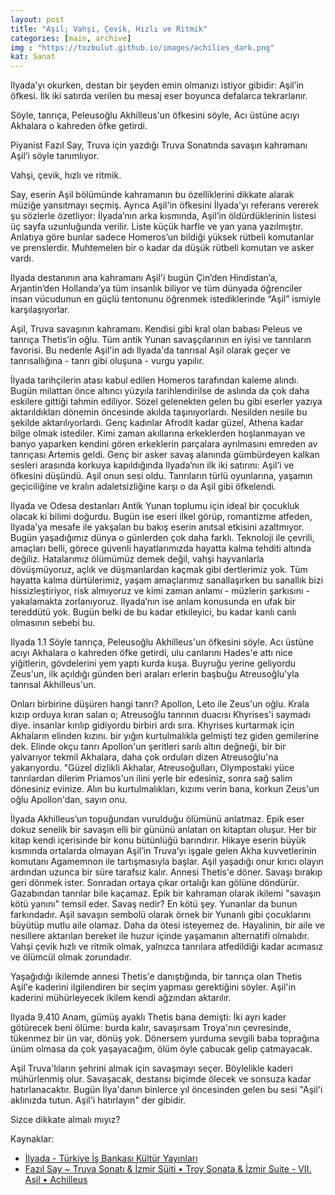 ```yaml
---
layout: post
title: "Aşil; Vahşi, Çevik, Hızlı ve Ritmik"
categories: [main, archive]
img : "https://tozbulut.github.io/images/achilies_dark.png"
kat: Sanat
---
```


Ilyada'yı okurken, destan bir şeyden emin olmanızı istiyor gibidir: Aşil’in öfkesi. İlk iki satırda verilen bu mesaj eser boyunca defalarca tekrarlanır.

<div class="cerceve">Söyle, tanrıça, Peleusoğlu Akhilleus'un öfkesini söyle,
Acı üstüne acıyı Akhalara o kahreden öfke getirdi.
</div>

Piyanist Fazıl Say, Truva için yazdığı Truva Sonatında savaşın kahramanı Aşil’i söyle tanımlıyor. 

Vahşi, çevik, hızlı ve ritmik.

Say, eserin Aşil bölümünde kahramanın bu özelliklerini dikkate alarak müziğe yansıtmayı seçmiş. Ayrıca Aşil'in öfkesini İlyada'yı referans vererek şu sözlerle özetliyor: İlyada’nın arka kısmında, Aşil’in öldürdüklerinin listesi üç sayfa uzunluğunda verilir. Liste küçük harfle ve yan yana yazılmıştır. Anlatıya göre bunlar sadece Homeros’un bildiği yüksek rütbeli komutanlar ve prenslerdir. Muhtemelen bir o kadar da düşük rütbeli komutan ve asker vardı. 

Ilyada destanının ana kahramanı Aşil'i bugün Çin’den Hindistan’a, Arjantin’den Hollanda’ya tüm insanlık biliyor 
ve tüm dünyada öğrenciler insan vücudunun en güçlü tentonunu öğrenmek istediklerinde “Aşil” ismiyle karşılaşıyorlar.

Aşil, Truva savaşının kahramanı. Kendisi gibi kral olan babası Peleus ve tanrıça Thetis’in oğlu. 
Tüm antik Yunan savaşçılarının en iyisi ve tanrıların favorisi. 
Bu nedenle Aşil'in adı Ilyada'da tanrısal Aşil olarak geçer ve tanrısallığına - tanrı gibi oluşuna - vurgu yapılır. 

İlyada tarihçilerin atası kabul edilen Homeros tarafından kaleme alındı. 
Bugün milattan önce altıncı yüzyıla tarihlendirilse de aslında da çok daha eskilere gittiği tahmin ediliyor. 
Sözel gelenekten gelen bu gibi eserler yazıya aktarıldıkları dönemin öncesinde akılda taşınıyorlardı. 
Nesilden nesile bu şekilde aktarılıyorlardı. 
Genç kadınlar Afrodit kadar güzel, Athena kadar bilge olmak istediler.
Kimi zaman akıllarına erkeklerden hoşlanmayan ve banyo yaparken kendini gören erkeklerin parçalara ayrılmasını emreden av tanrıçası Artemis geldi. 
Genç bir asker savaş alanında gümbürdeyen kalkan sesleri arasında korkuya kapıldığında Ilyada’nın ilk iki satırını: Aşil’i ve öfkesini düşündü. 
Aşil onun sesi oldu. Tanrıların türlü oyunlarına, yaşamın geçiciliğine ve kralın adaletsizliğine karşı o da Aşil gibi öfkelendi.

Ilyada ve Odesa destanları Antik Yunan toplumu için ideal bir çocukluk olacak ki bilimi doğurdu. 
Bugün ise eseri ilkel görüp, romantizme atfeden, Ilyada'ya mesafe ile yakşalan bu bakış eserin anıtsal etkisini azaltmıyor. 
Bugün yaşadığımız dünya o günlerden çok daha farklı. 
Teknoloji ile çevrili, amaçları belli, görece güvenli hayatlarımızda hayatta kalma tehditi altında değiliz. 
Hatalarımız ölümümüz demek değil, vahşi hayvanlarla dövüşmüyoruz, açlık ve düşmanlardan kaçmak gibi dertlerimiz yok.
Tüm hayatta kalma dürtülerimiz, yaşam amaçlarımız sanallaşırken bu sanallık bizi hissizleştiriyor, risk almıyoruz ve kimi zaman anlamı - müzlerin şarkısını - yakalamakta zorlanıyoruz. 
Ilyada’nın ise anlam konusunda en ufak bir tereddütü yok. 
Bugün belki de bu kadar etkileyici, bu kadar kanlı canlı olmasının sebebi bu.

<div class="cerceve">Ilyada 1.1
Söyle tanrıça, Peleusoğlu Akhilleus'un öfkesini söyle.
Acı üstüne acıyı Akhalara o kahreden öfke getirdi,
ulu canlarını Hades'e attı nice yiğitlerin,
gövdelerini yem yaptı kurda kuşa.
Buyruğu yerine geliyordu Zeus'un,
ilk açıldığı günden beri araları
erlerin başbuğu Atreusoğlu'yla tanrısal Akhilleus'un.

Onları birbirine düşüren hangi tanrı?
Apollon, Leto ile Zeus'un oğlu.
Krala kızıp orduya kıran salan o;
Atreusoğlu tanrının duacısı Khyrises'i saymadı diye.
insanlar kırılıp gidiyordu birbiri ardı sıra.
Khyrises kurtarmak için Akhaların elinden kızını.
bir yığın kurtulmalıkla gelmişti tez giden gemilerine dek.
Elinde okçu tanrı Apollon'un şeritleri sarılı altın değneği,
bir bir yalvarıyor tekmil Akhalara,
daha çok orduları dizen Atreusoğlu'na yakarıyordu.
"Güzel dizlikli Akhalar, Atreusoğulları,
Olympostaki yüce tanrılardan dilerim
Priamos'un ilini yerle bir edesiniz,
sonra sağ salim dönesiniz evinize.
Alın bu kurtulmalıkları, kızımı verin bana,
korkun Zeus'un oğlu Apollon'dan, sayın onu.
</div>

İlyada Akhilleus’un topuğundan vurulduğu ölümünü anlatmaz. Epik eser dokuz senelik bir savaşın elli bir gününü anlatan on kitaptan oluşur. 
Her bir kitap kendi içerisinde bir konu bütünlüğü barındırır. 
Hikaye eserin büyük kısmında ortalarda olmayan Aşil’in Truva’yı işgale gelen Akha kuvvetlerinin komutanı Agamemnon ile tartışmasıyla başlar. 
Aşil yaşadığı onur kırıcı olayın ardından uzunca bir süre tarafsız kalır. Annesi Thetis'e döner. Savaşı bırakıp geri dönmek ister. 
Sonradan ortaya çıkar ortalığı kan gölüne döndürür. Gazabından tanrılar bile kaçamaz. 
Epik bir kahraman olarak ikilemi "savaşın kötü yanını" temsil eder. Savaş nedir? En kötü şey. Yunanlar da bunun farkındadır. Aşil savaşın sembolü olarak örnek bir Yunanlı gibi çocuklarını büyütüp mutlu aile olamaz. Daha da ötesi isteyemez de. Hayalinin, bir aile ve nesillere aktarılan bereket ile huzur içinde yaşamanın alternatifi olmalıdır. Vahşi çevik hızlı ve ritmik olmak, yalnızca tanrılara atfedildiği kadar acımasız ve ölümcül olmak zorundadır.

Yaşağıdığı ikilemde annesi Thetis'e danıştığında, bir tanrıça olan Thetis Aşil'e kaderini ilgilendiren bir seçim yapması gerektiğini söyler. 
Aşil'in kaderini mühürleyecek ikilem kendi ağzından aktarılır.

<div class="cerceve">Ilyada 9.410
Anam, gümüş ayaklı Thetis bana demişti:
İki ayrı kader götürecek beni ölüme:
burda kalır, savaşırsam Troya'nın çevresinde,
tükenmez bir ün var, dönüş yok.
Dönersem yurduma sevgili baba toprağına
ünüm olmasa da çok yaşayacağım,
ölüm öyle çabucak gelip çatmayacak.
</div>

Aşil Truva'lıların şehrini almak için savaşmayı seçer. Böylelikle kaderi mühürlenmiş olur. Savaşacak, destansı biçimde ölecek ve sonsuza kadar hatırlanacaktır. Bugün İlya'danın binlerce yıl öncesinden gelen bu sesi "Aşil'i aklınızda tutun. Aşil'i hatırlayın" der gibidir.

Sizce dikkate almalı mıyız?

Kaynaklar:
* [İlyada - Türkiye İş Bankası Kültür Yayınları](https://www.amazon.com.tr/%C4%B0lyada-Hasan-Y%C3%BCcel-Klasikler-Dizisi/dp/6053321044)
* [Fazıl Say ~ Truva Sonatı & İzmir Süiti • Troy Sonata & İzmir Suite - VII. Aşil • Achilleus](https://www.youtube.com/watch?v=5RJZ_NcxrBM&t=3165s)
